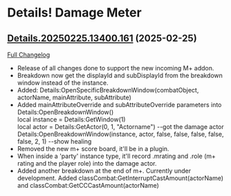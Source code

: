 # Details! Damage Meter

## [Details.20250225.13400.161](https://github.com/Tercioo/Details-Damage-Meter/tree/Details.20250225.13400.161) (2025-02-25)
[Full Changelog](https://github.com/Tercioo/Details-Damage-Meter/compare/Details.20250130.13390.161...Details.20250225.13400.161) 

- Release of all changes done to support the new incoming M+ addon.  
- Breakdown now get the displayId and subDisplayId from the breakdown window instead of the instance.  
- Added: Details:OpenSpecificBreakdownWindow(combatObject, actorName, mainAttribute, subAttribute)  
- Added mainAttributeOverride and subAttributeOverride parameters into Details:OpenBreakdownWindow()  
        local instance = Details:GetWindow(1)  
        local actor = Details:GetActor(0, 1, "Actorname") --got the damage actor  
        Details:OpenBreakdownWindow(instance, actor, false, false, false, false, false, 2, 1) --show healing  
- Removed the new m+ score board, it'll be in a plugin.  
- When inside a 'party' instance type, it'll record .mrating and .role (m+ rating and the player role) into the damage actor.  
- Added another breakdown at the end of m+. Currently under development. Added classCombat:GetInterruptCastAmount(actorName) and classCombat:GetCCCastAmount(actorName)  
